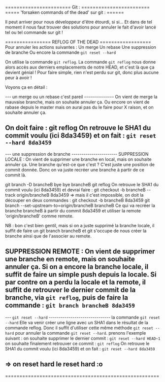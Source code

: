 ======================= Git : ========================
===== 'forsaken commands of the dead' sur git : ======

Il peut arriver pour nous développeur d'être étourdi, si si... 
Et dans de tel moment il nous faut trouver des solutions pour annuler 
le fait d'avoir lancé tel ou tel commande sur git !

================ REFLOG OF THE DEAD ==================
Pour annuler les actions suivantes :
Un merge
Un rebase
Une suppression de branche
Ou encore la commande `git reset --hard`

On utilise la commande `git reflog`.
La commande `git reflog` nous donne alors accès aux derniers emplacements 
de notre HEAD, et c'est là que ça devient génial !
Pour faire simple, rien n'est perdu sur git, donc plus aucune peur à avoir !

Voyons ça en détail :

--- un merge ou un rebase c'est pareil ---------------
On vient de merge la mauvaise branche, mais on souhaite annuler ça.
Ou encore on vient de rabase depuis le master mais on aurai pas du le faire pour X raison, et on souhaite annuler ça.

On doit faire :
git reflog
On retrouve le SHA1 du commit voulu (ici 8da3459) et on fait :
`git reset --hard 8da3459`
------------------------------------------------------

--- une suppression de branche -----------------------
SUPPRESSION LOCALE :
On vient de supprimer une branche en local, mais on souhaite annuler ça.
Une branche qu'est-ce que c'est ? C'est juste une position de 
commit donnée. Donc on va juste recréer une branche à partir 
de ce commit là.

git branch -D brancheB
bye bye brancheB
git reflog
On retrouve le SHA1 du commit voulu (ici 8da3459) et devrai faire :
git checkout -b brancheB --track origin/brancheB 8da3459
=> mais il c'est impossible, on doit la découper en deux commandes :
git checkout -b brancheB 8da3459
git branch --set-upstream-to=origin/brancheB brancheB
Ce qui va recréer la branche brancheB à partir du commit 8da3459 et utiliser la remote 'origin/brancheB' comme remote.

NB : bon c'est bien gentil, mais si on a juste supprimé la branche locale,
il suffit de faire un git branch brancheB et git s'occupe de nous créer la branche ainsi que 
de l'associer au remote.

SUPPRESSION REMOTE :
On vient de supprimer une branche en remote, mais on souhaite annuler ça.
Si on a encore la branche locale, il suffit de faire un simple push depuis la locale.
Si par contre on a perdu la locale et la remote, il suffit de retrouver le dernier commit de la branche, 
via `git reflog`, puis de faire la commande : `git branch brancheB 8da3459`
------------------------------------------------------

--- `git reset --hard` -------------------------------
la commande `git reset --hard`
Elle va venir créer une ligne avec un SHA1 dans le résultat de la commande 
reflog. Donc il suffit d'utiliser cette même méthode `git reset --hard` pour annuler 
la commande `git reset --hard`.
prenons l'exemple suivant :
on souhaite supprimer le dernier commit :
`git reset --hard HEAD~1`
on souhaite finalement retrouver ce commit :
`git reflog`
On retrouve le SHA1 du commit voulu (ici 8da3459) et on fait :
`git reset --hard 8da3459`

=> on reset hard le reset hard :o 
------------------------------------------------------

======================================================
